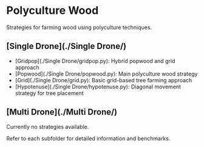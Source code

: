 # Polyculture Wood

Strategies for farming wood using polyculture techniques.

## [Single Drone](./Single Drone/)
- [Gridpop](./Single Drone/gridpop.py): Hybrid popwood and grid approach
- [Popwood](./Single Drone/popwood.py): Main polyculture wood strategy
- [Grid](./Single Drone/grid.py): Basic grid-based tree farming approach
- [Hypotenuse](./Single Drone/hypotenuse.py): Diagonal movement strategy for tree placement

## [Multi Drone](./Multi Drone/)
Currently no strategies available.

Refer to each subfolder for detailed information and benchmarks.
